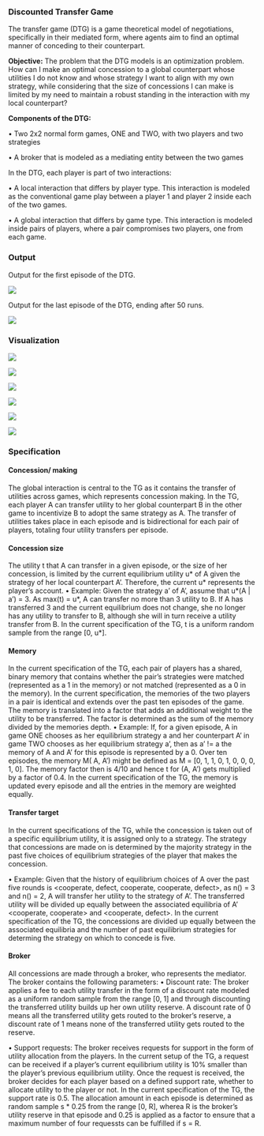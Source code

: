 ### Discounted Transfer Game

The transfer game (DTG) is a game theoretical model of negotiations, specifically in their mediated form, where agents aim to find an optimal manner of conceding to their counterpart.


**Objective:** The problem that the DTG models is an optimization problem. How can I make an optimal concession to a global counterpart whose utilities I do not know and whose strategy I want to align with my own strategy, while considering that the size of concessions I can make is limited by my need to maintain a robust standing in the interaction with my local counterpart?

**Components of the DTG:** 

• Two 2x2 normal form games, ONE and TWO, with two players and two strategies

• A broker that is modeled as a mediating entity between the two games

In the DTG, each player is part of two interactions:

• A local interaction that differs by player type. This interaction is modeled as the conventional game play between a player 1 and player 2 inside each of the two games.

• A global interaction that differs by game type. This interaction is modeled inside pairs of players, where a pair compromises two players, one from each game.

### Output 

Output for the first episode of the DTG.

![](https://github.com/LeoQK/TransferGame/blob/master/docs/DTG_out_e0.JPG)

Output for the last episode of the DTG, ending after 50 runs.

![](https://github.com/LeoQK/TransferGame/blob/master/docs/final02.JPG)

### Visualization

![](https://github.com/LeoQK/TransferGame/blob/master/docs/Vis01.JPG)

![](https://github.com/LeoQK/TransferGame/blob/master/docs/Vis02.JPG)

![](https://github.com/LeoQK/TransferGame/blob/master/docs/Vis03.JPG)

![](https://github.com/LeoQK/TransferGame/blob/master/docs/Vis05.JPG)

![](https://github.com/LeoQK/TransferGame/blob/master/docs/Vis06.JPG)

![](https://github.com/LeoQK/TransferGame/blob/master/docs/Vis07.JPG)

### Specification

#### Concession/ making

The global interaction is central to the TG as it contains the transfer of utilities across games, which represents concession making.
In the TG, each player A can transfer utility to her global counterpart B in the other game to incentivize B to adopt the same strategy as A. The transfer of utilities takes place in each episode and is bidirectional for each pair of players, totaling four utility transfers per episode.

#### Concession size

The utility t that A can transfer in a given episode, or the size of her concession, is limited by the current equilibrium utility u* of A given the strategy of her local counterpart A’. Therefore, the current u* represents the player’s account.
• Example: Given the strategy a’ of A’, assume that u*(A | a’) = 3. As max(t) = u*, A can transfer no more than 3 utility to B. If A has transferred 3 and the current equilibrium does not change, she no longer has any utility to transfer to B, although she will in turn receive a utility transfer from B.
In the current specification of the TG, t is a uniform random sample from the range [0, u*].

#### Memory

In the current specification of the TG, each pair of players has a shared, binary memory that contains whether the pair’s strategies were matched (represented as a 1 in the memory) or not matched (represented as a 0 in the memory).
In the current specification, the memories of the two players in a pair is identical and extends over the past ten episodes of the game.
The memory is translated into a factor that adds an additional weight to the utility to be transferred. The factor is determined as the sum of the memory divided by the memories depth.
• Example: If, for a given episode, A in game ONE chooses <cooperate> as her equilibrium strategy a and her counterpart A’ in game TWO chooses <defect> as her equilibrium strategy a’, then as a’ != a the memory of A and A’ for this episode is represented by a 0. Over ten episodes, the memory M( A, A’) might be defined as M = [0, 1, 1, 0, 1, 0, 0, 0, 1, 0]. The memory factor then is 4/10 and hence t for (A, A’) gets multiplied by a factor of 0.4.
In the current specification of the TG, the memory is updated every episode and all the entries in the memory are weighted equally.

#### Transfer target

In the current specifications of the TG, while the concession is taken out of a specific equilibrium utility, it is assigned only to a strategy. The strategy that concessions are made on is determined by the majority strategy in the past five choices of equilibrium strategies of the player that makes the concession.

• Example: Given that the history of equilibrium choices of A over the past five rounds is <cooperate, defect, cooperate, cooperate, defect>, as n(<cooperate>) = 3 and n(<defect>) = 2, A will transfer her utility to the <cooperate> strategy of A’. The transferred utility will be divided up equally between the associated equilibria of A’ <cooperate, cooperate> and <cooperate, defect>.
In the current specification of the TG, the concessions are divided up equally between the associated equilibria and the number of past equilibrium strategies for determing the strategy on which to concede is five.
  
#### Broker

All concessions are made through a broker, who represents the mediator. The broker contains the following parameters:
• Discount rate: The broker applies a fee to each utility transfer in the form of a discount rate modeled as a uniform random sample from the range [0, 1] and through discounting the transferred utility builds up her own utility reserve. A discount rate of 0 means all the transferred utility gets routed to the broker’s reserve, a discount rate of 1 means none of the transferred utility gets routed to the reserve.

• Support requests: The broker receives requests for support in the form of utility allocation from the players. In the current setup of the TG, a request can be received if a player’s current equilibrium utility is 10% smaller than the player’s previous equilibrium utility. Once the request is received, the broker decides for each player based on a defined support rate, whether to allocate utility to the player or not. In the current specification of the TG, the support rate is 0.5. The allocation amount in each episode is determined as random sample s * 0.25 from the range [0, R], wherea R is the broker’s utility reserve in that episode and 0.25 is applied as a factor to ensure that a maximum number of four requessts can be fulfilled if s = R.
